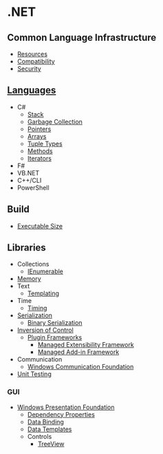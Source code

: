 # .NET
## Common Language Infrastructure
- [Resources](CLI/Resources.md)
- [Compatibility](CLI/Compatibility.md)
- [Security](CLI/Security.md)

## [Languages](Languages/README.md)
- C#
  - [Stack](Languages/C%23/Stack.md)
  - [Garbage Collection](Languages/C%23/Garbage%20Collection.md)
  - [Pointers](Languages/C%23/Pointers.md)
  - [Arrays](Languages/C%23/Arrays.md)
  - [Tuple Types](Languages/C%23/Tuple%20Types.md)
  - [Methods](Languages/C%23/Methods.md)
  - [Iterators](Languages/C%23/Iterators.md)
- F#
- VB.NET
- C++/CLI
- PowerShell

## Build
- [Executable Size](Build/Executable%20Size.md)

## Libraries
- Collections
  - [IEnumerable](Libraries/Collections/IEnumerable.md)
- [Memory](Libraries/Memory/README.md)
- Text
  - [Templating](Libraries/Text/Templating.md)
- Time
  - [Timing](Libraries/Time/Timing.md)
- [Serialization](Libraries/Serialization/README.md)
  - [Binary Serialization](Libraries/Serialization/Binary%20Serialization.md)
- [Inversion of Control](Libraries/IoC/README.md)
  - [Plugin Frameworks](Libraries/IoC/Plugin%20Frameworks/README.md)
    - [Managed Extensibility Framework](Libraries/IoC/Plugin%20Frameworks/Managed%20Extensibility%20Framework.md)
    - [Managed Add-in Framework](Libraries/IoC/Plugin%20Frameworks/Managed%20Add-in%20Framework.md)
- Communication
  - [Windows Communication Foundation](Libraries/Communication/WCF/README.md)
- [Unit Testing](Libraries/Unit%20Testing/README.md)

### GUI
- [Windows Presentation Foundation](Libraries/GUI/WPF/README.md)
  - [Dependency Properties](Libraries/GUI/WPF/Dependency%20Properties.md)
  - [Data Binding](Libraries/GUI/WPF/Data%20Binding.md)
  - [Data Templates](Libraries/GUI/WPF/Data%20Templates.md)
  - Controls
    - [TreeView](Libraries/GUI/WPF/Controls/TreeView.md)